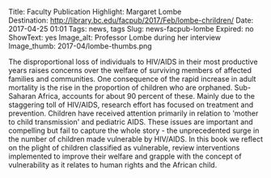 Title: Faculty Publication Highlight: Margaret Lombe    
Destination: http://library.bc.edu/facpub/2017/Feb/lombe-chrildren/
Date: 2017-04-25 01:01 
Tags: news, tags 
Slug: news-facpub-lombe
Expired: no
ShowText: yes
Image_alt: Professor Lombe during her interview
Image_thumb: 2017-04/lombe-thumbs.png

The disproportional loss of individuals to HIV/AIDS in their most productive years raises concerns over the welfare of surviving members of affected families and communities. One consequence of the rapid increase in adult mortality is the rise in the proportion of children who are orphaned. Sub-Saharan Africa, accounts for about 90 percent of these. Mainly due to the staggering toll of HIV/AIDS, research effort has focused on treatment and prevention. Children have received attention primarily in relation to 'mother to child transmission' and pediatric AIDS. These issues are important and compelling but fail to capture the whole story - the unprecedented surge in the number of children made vulnerable by HIV/AIDS. In this book we reflect on the plight of children classified as vulnerable, review interventions implemented to improve their welfare and grapple with the concept of vulnerability as it relates to human rights and the African child.